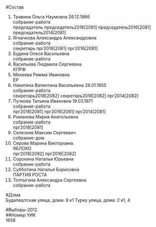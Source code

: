 #Состав  
1. Травина Ольга Наумовна 26.12.1966  
    собрание-работа  
    председатель председатель2018[2081] председатель2016[2081] председатель2014[2081]  
2. Ягначкова Александра Александровна  
    собрание-работа  
    секретарь прг2018[2081] прг2016[2081]  
3. Будина Олеся Васильевна  
    собрание-работа  
4. Васильева Людмила Сергеевна  
    КПРФ  
5. Михеева Римма Ивановна  
    ЕР  
6. Никитина Валентина Васильевна 28.01.1955  
    собрание-работа  
    секретарь2018[2082] секретарь2016[2082] прг2014[2082]  
7. Пучкова Татьяна Ивановна 19.03.1971  
    собрание-работа  
    прг2018[2081] прг2016[2081] прг2014[2081]  
8. Романова Мария Анатольевна  
    собрание-работа  
    прг2018[2081]  
9. Селезнев Максим Сергеевич  
    собрание-дом  
10. Серова Марина Викторовна  
    ЯБЛОКО  
    прг2018[2082] прг2016[2082]  
11. Сорокина Наталья Юрьевна  
    собрание-работа  
12. Субботина Наталья Борисовна  
    ПАРТИЯ РОСТА  
13. Топтыгина Александра Сергеевна  
    собрание-работа  
  
#Дома  
Будапештская улица, дома: 9 к1 Турку улица, дома: 2 к1, 4  
  
#Выборы-2012  
##Номер УИК  
1658  
